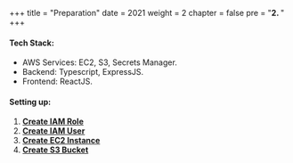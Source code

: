 +++
title = "Preparation"
date = 2021
weight = 2
chapter = false
pre = "<b>2. </b>"
+++

#### Tech Stack:

- AWS Services: EC2, S3, Secrets Manager.
- Backend: Typescript, ExpressJS.
- Frontend: ReactJS.

#### Setting up:

1. [**Create IAM Role**](1-create-iam-role)
2. [**Create IAM User**](2-create-iam-user)
3. [**Create EC2 Instance**](3-create-ec2-instance)
4. [**Create S3 Bucket**](4-create-s3-bucket)
